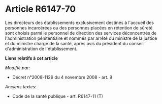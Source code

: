 # Article R6147-70

Les directeurs des établissements exclusivement destinés à l'accueil des personnes incarcérées ou des personnes placées en
rétention de sûreté sont choisis parmi le personnel de direction des services déconcentrés de l'administration pénitentiaire
et nommés par arrêté du ministre de la justice et du ministre chargé de la santé, après avis du président du conseil
d'administration de l'établissement.

**Liens relatifs à cet article**

_Modifié par_:

  - Décret n°2008-1129 du 4 novembre 2008 - art. 9

_Anciens textes_:

  - Code de la santé publique - art. R6147-11 (T)
